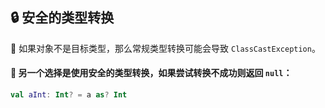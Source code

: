  
## 🔒 安全的类型转换

🚨 如果对象不是目标类型，那么常规类型转换可能会导致 `ClassCastException`。

#### 🔄 另一个选择是使用安全的类型转换，如果尝试转换不成功则返回 `null`：

```kotlin
val aInt: Int? = a as? Int
```